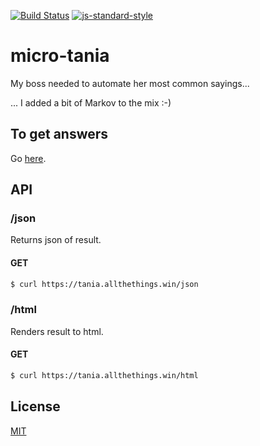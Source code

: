 [![Build Status](https://travis-ci.org/zrrrzzt/micro-tania.svg?branch=master)](https://travis-ci.org/zrrrzzt/micro-tania)
[![js-standard-style](https://img.shields.io/badge/code%20style-standard-brightgreen.svg?style=flat)](https://github.com/feross/standard)

# micro-tania

My boss needed to automate her most common sayings...

... I added a bit of Markov to the mix :-)

## To get answers

Go [here](https://tania.allthethings.win/html).


## API

### **/json**

Returns json of result.

#### GET

```bash
$ curl https://tania.allthethings.win/json
```

### **/html**

Renders result to html. 

#### GET

```bash
$ curl https://tania.allthethings.win/html
```

## License

[MIT](LICENSE)
